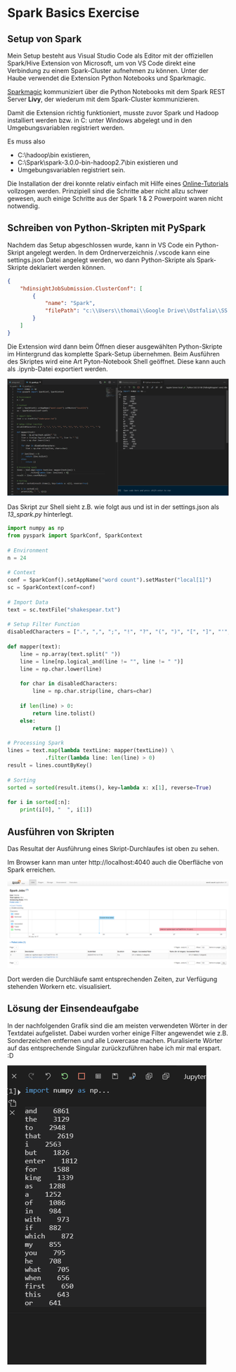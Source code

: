 # Spark Basics Exercise

## Setup von Spark
Mein Setup besteht aus Visual Studio Code als Editor mit der offiziellen Spark/Hive Extension von Microsoft, um von VS Code direkt eine Verbindung zu einem Spark-Cluster aufnehmen zu können. Unter der Haube verwendet die Extension Python Notebooks und Sparkmagic.

[Sparkmagic](https://github.com/jupyter-incubator/sparkmagic) kommuniziert über die Python Notebooks mit dem Spark REST Server **Livy**, der wiederum mit dem Spark-Cluster kommunizieren.

Damit die Extension richtig funktioniert, musste zuvor Spark und Hadoop installiert werden bzw. in C: unter Windows abgelegt und in den Umgebungsvariablen registriert werden.

Es muss also

- C:\hadoop\bin existieren,
- C:\Spark\spark-3.0.0-bin-hadoop2.7\bin existieren und
- Umgebungsvariablen registriert sein.

Die Installation der drei konnte relativ einfach mit Hilfe eines [Online-Tutorials](https://phoenixnap.com/kb/install-spark-on-windows-10) vollzogen werden. Prinzipiell sind die Schritte aber nicht allzu schwer gewesen, auch einige Schritte aus der Spark 1 & 2 Powerpoint waren nicht notwendig.

## Schreiben von Python-Skripten mit PySpark
Nachdem das Setup abgeschlossen wurde, kann in VS Code ein Python-Skript angelegt werden. In dem Ordnerverzeichnis /.vscode kann eine settings.json Datei angelegt werden, wo dann Python-Skripte als Spark-Skripte deklariert werden können.

```json
{
    "hdinsightJobSubmission.ClusterConf": [
        {
            "name": "Spark",
            "filePath": "c:\\Users\\thomai\\Google Drive\\Ostfalia\\SS 20\\DataScience\\13_spark\\13_spark.py"
        }
    ]
}
```

Die Extension wird dann beim Öffnen dieser ausgewählten Python-Skripte im Hintergrund das komplette Spark-Setup übernehmen. Beim Ausführen des Skriptes wird eine Art Pyton-Notebook Shell geöffnet. Diese kann auch als .ipynb-Datei exportiert werden.

![Shell and Coding](./result.png)

Das Skript zur Shell sieht z.B. wie folgt aus und ist in der settings.json als *13_spark.py* hinterlegt.

```py
import numpy as np
from pyspark import SparkConf, SparkContext

# Environment
n = 24

# Context
conf = SparkConf().setAppName("word count").setMaster("local[1]")
sc = SparkContext(conf=conf)

# Import Data
text = sc.textFile("shakespear.txt")

# Setup Filter Function
disabledCharacters = [".", ",", ";", "!", "?", "(", ")", "[", "]", "'", "-"]

def mapper(text):
    line = np.array(text.split(" "))
    line = line[np.logical_and(line != "", line != " ")]
    line = np.char.lower(line)

    for char in disabledCharacters:
        line = np.char.strip(line, chars=char)

    if len(line) > 0:
        return line.tolist()
    else:
        return []

# Processing Spark
lines = text.map(lambda textLine: mapper(textLine)) \
            .filter(lambda line: len(line) > 0)
result = lines.countByKey()

# Sorting
sorted = sorted(result.items(), key=lambda x: x[1], reverse=True)

for i in sorted[:n]:
	print(i[0], "  ", i[1])

```

## Ausführen von Skripten
Das Resultat der Ausführung eines Skript-Durchlaufes ist oben zu sehen.

Im Browser kann man unter http://localhost:4040 auch die Oberfläche von Spark erreichen.

![Spark](./spark.png)

Dort werden die Durchläufe samt entsprechenden Zeiten, zur Verfügung stehenden Workern etc. visualisiert.

## Lösung der Einsendeaufgabe
In der nachfolgenden Grafik sind die am meisten verwendeten Wörter in der Textdatei aufgelistet. Dabei wurden vorher einige Filter angewendet wie z.B. Sonderzeichen entfernen und alle Lowercase machen. Pluralisierte Wörter auf das entsprechende Singular zurückzuführen habe ich mir mal erspart. :D

![Lösung der ESA 13](./solution.png)